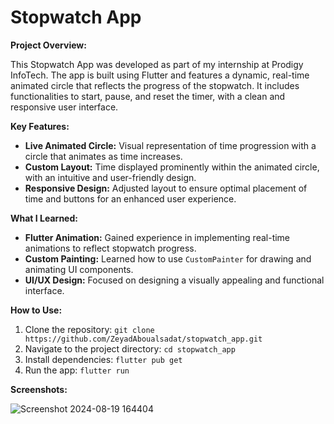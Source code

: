 # Stopwatch App

**Project Overview:**

This Stopwatch App was developed as part of my internship at Prodigy InfoTech. The app is built using Flutter and features a dynamic, real-time animated circle that reflects the progress of the stopwatch. It includes functionalities to start, pause, and reset the timer, with a clean and responsive user interface.

**Key Features:**

- **Live Animated Circle:** Visual representation of time progression with a circle that animates as time increases.
- **Custom Layout:** Time displayed prominently within the animated circle, with an intuitive and user-friendly design.
- **Responsive Design:** Adjusted layout to ensure optimal placement of time and buttons for an enhanced user experience.

**What I Learned:**

- **Flutter Animation:** Gained experience in implementing real-time animations to reflect stopwatch progress.
- **Custom Painting:** Learned how to use `CustomPainter` for drawing and animating UI components.
- **UI/UX Design:** Focused on designing a visually appealing and functional interface.

**How to Use:**

1. Clone the repository: `git clone https://github.com/ZeyadAboualsadat/stopwatch_app.git`
2. Navigate to the project directory: `cd stopwatch_app`
3. Install dependencies: `flutter pub get`
4. Run the app: `flutter run`

**Screenshots:**

![Screenshot 2024-08-19 164404](https://github.com/user-attachments/assets/8dd3f04f-a238-41d9-98c8-08eff22afb1f)
